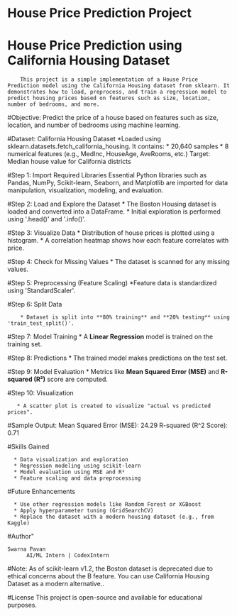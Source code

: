 # House Price Prediction Project
# House Price Prediction using California Housing Dataset
        This project is a simple implementation of a House Price Prediction model using the California Housing dataset from sklearn. It demonstrates how to load, preprocess, and train a regression model to predict housing prices based on features such as size, location, number of bedrooms, and more.

#Objective: 
      Predict the price of a house based on features such as size, location, and number of bedrooms using machine learning.

#Dataset:
  California Housing Dataset
      *Loaded using sklearn.datasets.fetch_california_housing. It contains:
          * 20,640 samples
          * 8 numerical features (e.g., MedInc, HouseAge, AveRooms, etc.)
          Target: Median house value for California districts

#Step 1: Import Required Libraries
        Essential Python libraries such as Pandas, NumPy, Scikit-learn, Seaborn, and Matplotlib are imported for data                 manipulation, visualization, modeling, and evaluation.

#Step 2: Load and Explore the Dataset
        * The Boston Housing dataset is loaded and converted into a DataFrame.
        * Initial exploration is performed using '.head()' and '.info()'.

#Step 3: Visualize Data
        * Distribution of house prices is plotted using a histogram.        * A correlation heatmap shows how each feature correlates with price.

 #Step 4: Check for Missing Values
        * The dataset is scanned for any missing values.

 #Step 5: Preprocessing (Feature Scaling)
        *Feature data is standardized using 'StandardScaler'.

 #Step 6: Split Data

        * Dataset is split into **80% training** and **20% testing** using             'train_test_split()'.

#Step 7: Model Training
        * A **Linear Regression** model is trained on the training set.

#Step 8: Predictions
        * The trained model makes predictions on the test set.

 #Step 9: Model Evaluation
      * Metrics like **Mean Squared Error (MSE)** and **R-squared (R²)**              score are computed.

#Step 10: Visualization

       * A scatter plot is created to visualize "actual vs predicted                  prices".

#Sample Output:
         Mean Squared Error (MSE): 24.29
         R-squared (R^2 Score): 0.71

#Skills Gained

      * Data visualization and exploration
      * Regression modeling using scikit-learn
      * Model evaluation using MSE and R²
      * Feature scaling and data preprocessing

#Future Enhancements

      * Use other regression models like Random Forest or XGBoost
      * Apply hyperparameter tuning (GridSearchCV)
      * Replace the dataset with a modern housing dataset (e.g., from Kaggle)

 #Author"

    Swarna Pavan
          AI/ML Intern | CodexIntern

#Note:
       As of scikit-learn v1.2, the Boston dataset is deprecated due to ethical concerns about the B feature. You can use  California Housing Dataset as a modern alternative..

#License
    This project is open-source and available for educational purposes.

